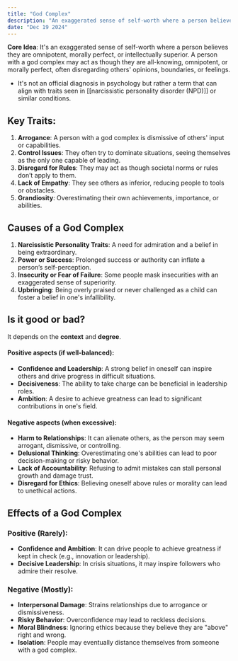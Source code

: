 ```yaml
---
title: "God Complex"
description: "An exaggerated sense of self-worth where a person believes they are omnipotent, morally perfect, or intellectually superior"
date: "Dec 19 2024"
---
```


**Core Idea**: It's an exaggerated sense of self-worth where a person believes they are omnipotent, morally perfect, or intellectually superior. A person with a god complex may act as though they are all-knowing, omnipotent, or morally perfect, often disregarding others' opinions, boundaries, or feelings. 
- It's not an official diagnosis in psychology but rather a term that can align with traits seen in [[narcissistic personality disorder (NPD)]] or similar conditions.

## Key Traits:

1. **Arrogance**: A person with a god complex is dismissive of others' input or capabilities.
2. **Control Issues**: They often try to dominate situations, seeing themselves as the only one capable of leading.
3. **Disregard for Rules**: They may act as though societal norms or rules don’t apply to them.
4. **Lack of Empathy**: They see others as inferior, reducing people to tools or obstacles.
5. **Grandiosity**: Overestimating their own achievements, importance, or abilities.

## **Causes of a God Complex**

1. **Narcissistic Personality Traits**: A need for admiration and a belief in being extraordinary.
2. **Power or Success**: Prolonged success or authority can inflate a person’s self-perception.
3. **Insecurity or Fear of Failure**: Some people mask insecurities with an exaggerated sense of superiority.
4. **Upbringing**: Being overly praised or never challenged as a child can foster a belief in one's infallibility.


## **Is it good or bad?**

It depends on the **context** and **degree**.

#### **Positive aspects (if well-balanced):**

- **Confidence and Leadership**: A strong belief in oneself can inspire others and drive progress in difficult situations.
- **Decisiveness**: The ability to take charge can be beneficial in leadership roles.
- **Ambition**: A desire to achieve greatness can lead to significant contributions in one's field.

#### **Negative aspects (when excessive):**

- **Harm to Relationships**: It can alienate others, as the person may seem arrogant, dismissive, or controlling.
- **Delusional Thinking**: Overestimating one's abilities can lead to poor decision-making or risky behavior.
- **Lack of Accountability**: Refusing to admit mistakes can stall personal growth and damage trust.
- **Disregard for Ethics**: Believing oneself above rules or morality can lead to unethical actions.


## **Effects of a God Complex**

### **Positive (Rarely):**

- **Confidence and Ambition**: It can drive people to achieve greatness if kept in check (e.g., innovation or leadership).
- **Decisive Leadership**: In crisis situations, it may inspire followers who admire their resolve.

### **Negative (Mostly):**

- **Interpersonal Damage**: Strains relationships due to arrogance or dismissiveness.
- **Risky Behavior**: Overconfidence may lead to reckless decisions.
- **Moral Blindness**: Ignoring ethics because they believe they are "above" right and wrong.
- **Isolation**: People may eventually distance themselves from someone with a god complex.
